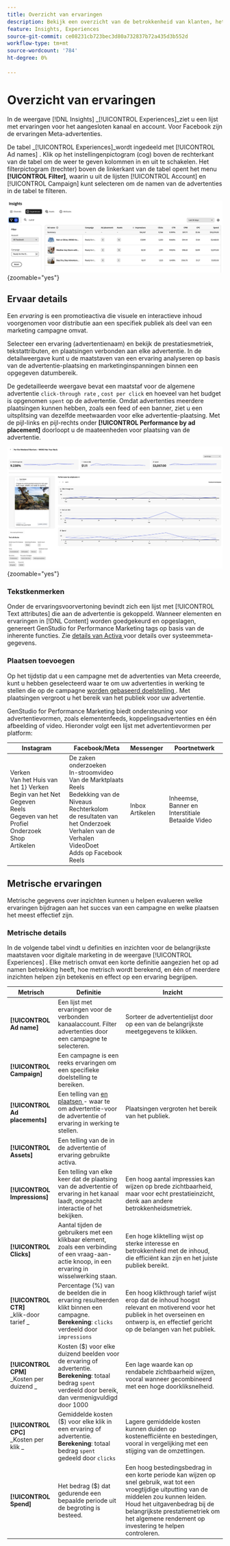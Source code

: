 ```yaml
---
title: Overzicht van ervaringen
description: Bekijk een overzicht van de betrokkenheid van klanten, het budget en de uitgaven voor ervaringen en plaatsingsprestaties in Adobe GenStudio for Performance Marketing.
feature: Insights, Experiences
source-git-commit: ce08231cb723bec3d80a732837b72a435d3b552d
workflow-type: tm+mt
source-wordcount: '784'
ht-degree: 0%

---
```


# Overzicht van ervaringen

In de weergave [!DNL Insights] _[!UICONTROL Experiences]_ziet u een lijst met ervaringen voor het aangesloten kanaal en account. Voor Facebook zijn de ervaringen Meta-advertenties.

De tabel _[!UICONTROL Experiences]_wordt ingedeeld met [!UICONTROL Ad names] . Klik op het instellingenpictogram (cog) boven de rechterkant van de tabel om de weer te geven kolommen in en uit te schakelen. Het filterpictogram (trechter) boven de linkerkant van de tabel opent het menu **[!UICONTROL Filter]**, waarin u uit de lijsten [!UICONTROL Account] en [!UICONTROL Campaign] kunt selecteren om de namen van de advertenties in de tabel te filteren.

![ de filter en lijst van Ervaringen ](/help/assets/insights-experiences-filter.png){zoomable="yes"}

## Ervaar details

Een _ervaring_ is een promotieactiva die visuele en interactieve inhoud voorgenomen voor distributie aan een specifiek publiek als deel van een marketing campagne omvat.

Selecteer een ervaring (advertentienaam) en bekijk de prestatiesmetriek, tekstattributen, en plaatsingen verbonden aan elke advertentie. In de detailweergave kunt u de maatstaven van een ervaring analyseren op basis van de advertentie-plaatsing en marketinginspanningen binnen een opgegeven datumbereik.

De gedetailleerde weergave bevat een maatstaf voor de algemene advertentie `click-through rate` , `cost per click` en hoeveel van het budget is opgenomen `spent` op de advertentie. Omdat advertenties meerdere plaatsingen kunnen hebben, zoals een feed of een banner, ziet u een uitsplitsing van dezelfde meetwaarden voor elke advertentie-plaatsing. Met de pijl-links en pijl-rechts onder **[!UICONTROL Performance by ad placement]** doorloopt u de maateenheden voor plaatsing van de advertentie.

![ voeg details met metriek en advertentiepunten toe ](/help/assets/insights-experience-details.png){zoomable="yes"}

### Tekstkenmerken

Onder de ervaringsvoorvertoning bevindt zich een lijst met [!UICONTROL Text attributes] die aan de advertentie is gekoppeld. Wanneer elementen en ervaringen in [!DNL Content] worden goedgekeurd en opgeslagen, genereert GenStudio for Performance Marketing tags op basis van de inherente functies. Zie [ details van Activa ](../content/asset-details.md#system-metadata) voor details over systeemmeta-gegevens.

### Plaatsen toevoegen

Op het tijdstip dat u een campagne met de advertenties van Meta creeerde, kunt u hebben geselecteerd waar te om uw advertenties in werking te stellen die op de campagne [ worden gebaseerd doelstelling ](channels.md#objectives). Met plaatsingen vergroot u het bereik van het publiek voor uw advertentie.

GenStudio for Performance Marketing biedt ondersteuning voor advertentievormen, zoals elementenfeeds, koppelingsadvertenties en één afbeelding of video. Hieronder volgt een lijst met advertentievormen per platform:

| Instagram | Facebook/Meta | Messenger | Poortnetwerk |
| ------------ | ---------------- | ------------ | ---------------- |
| Verken <br> Van het Huis van het 1} Verken Begin van het Net <br> Gegeven <br> Reels <br> Gegeven van het Profiel <br> Onderzoek <br> Shop <br> Artikelen<br> | De zaken onderzoeken <br> In-stroomvideo <br> Van de Marktplaats <br> Reels <br> Bedekking van de Niveaus <br> Rechterkolom <br> de resultaten van het Onderzoek <br> Verhalen van de Verhalen <br> VideoDoet <br> Adds op Facebook Reels<br> | Inbox <br> Artikelen | Inheemse, Banner en Interstitiale <br> Betaalde Video |

## Metrische ervaringen

Metrische gegevens over inzichten kunnen u helpen evalueren welke ervaringen bijdragen aan het succes van een campagne en welke plaatsen het meest effectief zijn.

<!-- For example, -->

### Metrische details

In de volgende tabel vindt u definities en inzichten voor de belangrijkste maatstaven voor digitale marketing in de weergave [!UICONTROL Experiences] . Elke metrisch omvat een korte definitie aangezien het op ad namen betrekking heeft, hoe metrisch wordt berekend, en één of meerdere inzichten helpen zijn betekenis en effect op een ervaring begrijpen.

| Metrisch | Definitie | Inzicht |
| ---------------------- | ----------------------------- | -------------------------------- |
| **[!UICONTROL Ad name]** | Een lijst met ervaringen voor de verbonden kanaalaccount. Filter advertenties door een campagne te selecteren. | Sorteer de advertentielijst door op een van de belangrijkste meetgegevens te klikken. |
| **[!UICONTROL Campaign]** | Een campagne is een reeks ervaringen om een specifieke doelstelling te bereiken. | |
| **[!UICONTROL Ad placements]** | Een telling van [ en plaatsen ](#ad-placements) - waar te om advertentie-voor de advertentie of ervaring in werking te stellen. | Plaatsingen vergroten het bereik van het publiek. |
| **[!UICONTROL Assets]** | Een telling van de in de advertentie of ervaring gebruikte activa. | |
| **[!UICONTROL Impressions]** | Een telling van elke keer dat de plaatsing van de advertentie of ervaring in het kanaal laadt, ongeacht interactie of het bekijken. | Een hoog aantal impressies kan wijzen op brede zichtbaarheid, maar voor echt prestatieinzicht, denk aan andere betrokkenheidsmetriek. |
| **[!UICONTROL Clicks]** | Aantal tijden de gebruikers met een klikbaar element, zoals een verbinding of een vraag-aan-actie knoop, in een ervaring in wisselwerking staan. | Een hoge kliktelling wijst op sterke interesse en betrokkenheid met de inhoud, die efficiënt kan zijn en het juiste publiek bereikt. |
| **[!UICONTROL CTR]**<br>_klik-door tarief _ | Percentage (%) van de beelden die in ervaring resulteerden klikt binnen een campagne.<br>**Berekening**: `clicks` verdeeld door `impressions` | Een hoog klikthrough tarief wijst erop dat de inhoud hoogst relevant en motiverend voor het publiek in het overseinen en ontwerp is, en effectief gericht op de belangen van het publiek. |
| **[!UICONTROL CPM]**<br>_Kosten per duizend _ | Kosten ($) voor elke duizend beelden voor de ervaring of advertentie.<br>**Berekening**: totaal bedrag `spent` verdeeld door bereik, dan vermenigvuldigd door 1000 | Een lage waarde kan op rendabele zichtbaarheid wijzen, vooral wanneer gecombineerd met een hoge doorkliksnelheid. |
| **[!UICONTROL CPC]**<br>_Kosten per klik _ | Gemiddelde kosten ($) voor elke klik in een ervaring of advertentie.<br>**Berekening**: totaal bedrag `spent` gedeeld door `clicks` | Lagere gemiddelde kosten kunnen duiden op kostenefficiënte en bestedingen, vooral in vergelijking met een stijging van de omzettingen. |
| **[!UICONTROL Spend]** | Het bedrag ($) dat gedurende een bepaalde periode uit de begroting is besteed. | Een hoog bestedingsbedrag in een korte periode kan wijzen op snel gebruik, wat tot een vroegtijdige uitputting van de middelen zou kunnen leiden. Houd het uitgavenbedrag bij de belangrijkste prestatiemetriek om het algemene rendement op investering te helpen controleren. |
